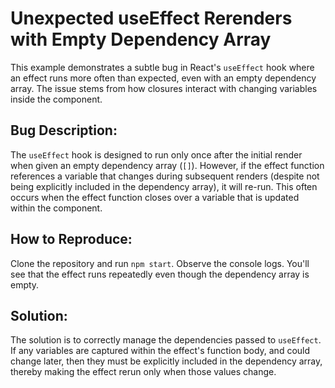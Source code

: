 # Unexpected useEffect Rerenders with Empty Dependency Array

This example demonstrates a subtle bug in React's `useEffect` hook where an effect runs more often than expected, even with an empty dependency array. The issue stems from how closures interact with changing variables inside the component.

## Bug Description:

The `useEffect` hook is designed to run only once after the initial render when given an empty dependency array (`[]`). However, if the effect function references a variable that changes during subsequent renders (despite not being explicitly included in the dependency array), it will re-run.  This often occurs when the effect function closes over a variable that is updated within the component.

## How to Reproduce:

Clone the repository and run `npm start`. Observe the console logs. You'll see that the effect runs repeatedly even though the dependency array is empty.

## Solution:

The solution is to correctly manage the dependencies passed to `useEffect`. If any variables are captured within the effect's function body, and could change later, then they must be explicitly included in the dependency array, thereby making the effect rerun only when those values change.